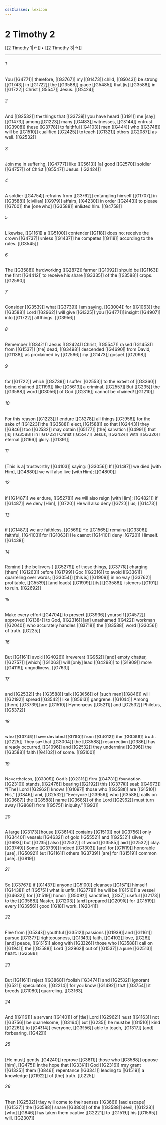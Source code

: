 ```yaml
---
cssClasses: lexicon
---
```


# 2 Timothy 2

[[2 Timothy 1|←]] • [[2 Timothy 3|→]]

---

###### 1
You [[G4771]] therefore, [[G3767]] my [[G1473]] child, [[G5043]] be strong [[G1743]] in [[G1722]] the [[G3588]] grace [[G5485]] that [is] [[G3588]] in [[G1722]] Christ [[G5547]] Jesus. [[G2424]]

###### 2
And [[G2532]] the things that [[G3739]] you have heard [[G191]] me [say] [[G1473]] among [[G1223]] many [[G4183]] witnesses, [[G3144]] entrust [[G3908]] these [[G3778]] to faithful [[G4103]] men [[G444]] who [[G3748]] will be [[G1510]] qualified [[G2425]] to teach [[G1321]] others [[G2087]] as well. [[G2532]]

###### 3
Join me in suffering, [[G4777]] like [[G5613]] [a] good [[G2570]] soldier [[G4757]] of Christ [[G5547]] Jesus. [[G2424]]

###### 4
A soldier [[G4754]] refrains from [[G3762]] entangling himself [[G1707]] in [[G3588]] [civilian] [[G979]] affairs, [[G4230]] in order [[G2443]] to please [[G700]] the [one who] [[G3588]] enlisted him. [[G4758]]

###### 5
Likewise, [[G1161]] a [[G5100]] contender [[G118]] does not receive the crown [[G4737]] unless [[G1437]] he competes [[G118]] according to the rules. [[G3545]]

###### 6
The [[G3588]] hardworking [[G2872]] farmer [[G1092]] should be [[G1163]] the first [[G4412]] to receive his share [[G3335]] of the [[G3588]] crops. [[G2590]]

###### 7
Consider [[G3539]] what [[G3739]] I am saying, [[G3004]] for [[G1063]] the [[G3588]] Lord [[G2962]] will give [[G1325]] you [[G4771]] insight [[G4907]] into [[G1722]] all things. [[G3956]]

###### 8
Remember [[G3421]] Jesus [[G2424]] Christ, [[G5547]] raised [[G1453]] from [[G1537]] [the] dead, [[G3498]] descended [[G4690]] from David, [[G1138]] as proclaimed by [[G2596]] my [[G1473]] gospel, [[G2098]]

###### 9
for [[G1722]] which [[G3739]] I suffer [[G2553]] to the extent of [[G3360]] being chained [[G1199]] like [[G5613]] a criminal. [[G2557]] But [[G235]] the [[G3588]] word [[G3056]] of God [[G2316]] cannot be chained! [[G1210]]

###### 10
For this reason [[G1223]] I endure [[G5278]] all things [[G3956]] for the sake of [[G1223]] the [[G3588]] elect, [[G1588]] so that [[G2443]] they [[G846]] too [[G2532]] may obtain [[G5177]] [the] salvation [[G4991]] that [is] [[G3588]] in [[G1722]] Christ [[G5547]] Jesus, [[G2424]] with [[G3326]] eternal [[G166]] glory. [[G1391]]

###### 11
[This is a] trustworthy [[G4103]] saying: [[G3056]] If [[G1487]] we died [with Him], [[G4880]] we will also live [with Him]; [[G4800]]

###### 12
if [[G1487]] we endure, [[G5278]] we will also reign [with Him]; [[G4821]] if [[G1487]] we deny [Him], [[G720]] He will also deny [[G720]] us; [[G1473]]

###### 13
if [[G1487]] we are faithless, [[G569]] He [[G1565]] remains [[G3306]] faithful, [[G4103]] for [[G1063]] He cannot [[G1410]] deny [[G720]] Himself. [[G1438]]

###### 14
Remind [ the believers ] [[G5279]] of these things, [[G3778]] charging [them] [[G1263]] before [[G1799]] God [[G2316]] to avoid [[G3361]] quarreling over words; [[G3054]] [this is] [[G1909]] in no way [[G3762]] profitable, [[G5539]] [and leads] [[G1909]] [its] [[G3588]] listeners [[G191]] to ruin. [[G2692]]

###### 15
Make every effort [[G4704]] to present [[G3936]] yourself [[G4572]] approved [[G1384]] to God, [[G2316]] [an] unashamed [[G422]] workman [[G2040]] who accurately handles [[G3718]] the [[G3588]] word [[G3056]] of truth. [[G225]]

###### 16
But [[G1161]] avoid [[G4026]] irreverent [[G952]] [and] empty chatter, [[G2757]] [which] [[G1063]] will [only] lead [[G4298]] to [[G1909]] more [[G4119]] ungodliness, [[G763]]

###### 17
and [[G2532]] the [[G3588]] talk [[G3056]] of [such men] [[G846]] will [[G2192]] spread [[G3542]] like [[G5613]] gangrene. [[G1044]] Among [them] [[G3739]] are [[G1510]] Hymenaeus [[G5211]] and [[G2532]] Philetus, [[G5372]]

###### 18
who [[G3748]] have deviated [[G795]] from [[G4012]] the [[G3588]] truth. [[G225]] They say that [[G3004]] the [[G3588]] resurrection [[G386]] has already occurred, [[G1096]] and [[G2532]] they undermine [[G396]] the [[G3588]] faith [[G4102]] of some. [[G5100]]

###### 19
Nevertheless, [[G3305]] God’s [[G2316]] firm [[G4731]] foundation [[G2310]] stands, [[G2476]] bearing [[G2192]] this [[G3778]] seal: [[G4973]] “[The] Lord [[G2962]] knows [[G1097]] those who [[G3588]] are [[G1510]] His,” [[G846]] and, [[G2532]] “Everyone [[G3956]] who [[G3588]] calls on [[G3687]] the [[G3588]] name [[G3686]] of the Lord [[G2962]] must turn away [[G868]] from [[G575]] iniquity.” [[G93]]

###### 20
A large [[G3173]] house [[G3614]] contains [[G1510]] not [[G3756]] only [[G3440]] vessels [[G4632]] of gold [[G5552]] and [[G2532]] silver, [[G693]] but [[G235]] also [[G2532]] of wood [[G3585]] and [[G2532]] clay. [[G3749]] Some [[G3739]] indeed [[G3303]] [are] for [[G1519]] honorable [use], [[G5092]] but [[G1161]] others [[G3739]] [are] for [[G1519]] common [use]. [[G819]]

###### 21
So [[G3767]] if [[G1437]] anyone [[G5100]] cleanses [[G1571]] himself [[G1438]] of [[G575]] what is unfit, [[G3778]] he will be [[G1510]] a vessel [[G4632]] for [[G1519]] honor: [[G5092]] sanctified, [[G37]] useful [[G2173]] to the [[G3588]] Master, [[G1203]] [and] prepared [[G2090]] for [[G1519]] every [[G3956]] good [[G18]] work. [[G2041]]

###### 22
Flee from [[G5343]] youthful [[G3512]] passions [[G1939]] and [[G1161]] pursue [[G1377]] righteousness, [[G1343]] faith, [[G4102]] love, [[G26]] [and] peace, [[G1515]] along with [[G3326]] those who [[G3588]] call on [[G1941]] the [[G3588]] Lord [[G2962]] out of [[G1537]] a pure [[G2513]] heart. [[G2588]]

###### 23
But [[G1161]] reject [[G3868]] foolish [[G3474]] and [[G2532]] ignorant [[G521]] speculation, [[G2214]] for you know [[G1492]] that [[G3754]] it breeds [[G1080]] quarreling. [[G3163]]

###### 24
And [[G1161]] a servant [[G1401]] of [the] Lord [[G2962]] must [[G1163]] not [[G3756]] be quarrelsome, [[G3164]] but [[G235]] he must be [[G1510]] kind [[G2261]] to [[G4314]] everyone, [[G3956]] able to teach, [[G1317]] [and] forbearing. [[G420]]

###### 25
[He must] gently [[G4240]] reprove [[G3811]] those who [[G3588]] oppose [him], [[G475]] in the hope that [[G3361]] God [[G2316]] may grant [[G1325]] them [[G846]] repentance [[G3341]] leading to [[G1519]] a knowledge [[G1922]] of [the] truth. [[G225]]

###### 26
Then [[G2532]] they will come to their senses [[G366]] [and escape] [[G1537]] the [[G3588]] snare [[G3803]] of the [[G3588]] devil, [[G1228]] [who] [[G846]] has taken them captive [[G2221]] to [[G1519]] his [[G1565]] will. [[G2307]]

